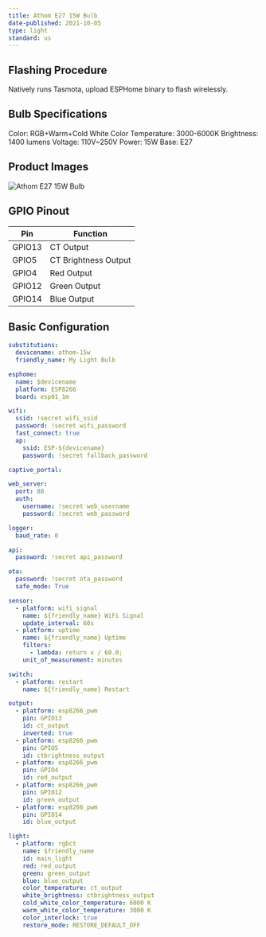 ```yaml
---
title: Athom E27 15W Bulb
date-published: 2021-10-05
type: light
standard: us
---
```


## Flashing Procedure

Natively runs Tasmota, upload ESPHome binary to flash wirelessly.

## Bulb Specifications

Color: RGB+Warm+Cold White
Color Temperature: 3000-6000K
Brightness: 1400 lumens
Voltage: 110V~250V
Power: 15W
Base: E27

## Product Images

![Athom E27 15W Bulb](/Athom-E27-15W-Bulb.png "Athom E27 15W Bulb")

## GPIO Pinout

| Pin    | Function             |
| ------ | -------------------- |
| GPIO13 | CT Output            |
| GPIO5  | CT Brightness Output |
| GPIO4  | Red Output           |
| GPIO12 | Green Output         |
| GPIO14 | Blue Output          |

## Basic Configuration

```yaml
substitutions:
  devicename: athom-15w
  friendly_name: My Light Bulb

esphome:
  name: $devicename
  platform: ESP8266
  board: esp01_1m

wifi:
  ssid: !secret wifi_ssid
  password: !secret wifi_password
  fast_connect: true
  ap:
    ssid: ESP-${devicename}
    password: !secret fallback_password

captive_portal:

web_server:
  port: 80
  auth:
    username: !secret web_username
    password: !secret web_password

logger:
  baud_rate: 0

api:
  password: !secret api_password

ota:
  password: !secret ota_password
  safe_mode: True

sensor:
  - platform: wifi_signal
    name: ${friendly_name} WiFi Signal
    update_interval: 60s
  - platform: uptime
    name: ${friendly_name} Uptime
    filters:
      - lambda: return x / 60.0;
    unit_of_measurement: minutes

switch:
  - platform: restart
    name: ${friendly_name} Restart

output:
  - platform: esp8266_pwm
    pin: GPIO13
    id: ct_output
    inverted: true
  - platform: esp8266_pwm
    pin: GPIO5
    id: ctbrightness_output
  - platform: esp8266_pwm
    pin: GPIO4
    id: red_output
  - platform: esp8266_pwm
    pin: GPIO12
    id: green_output
  - platform: esp8266_pwm
    pin: GPIO14
    id: blue_output

light:
  - platform: rgbct
    name: $friendly_name
    id: main_light
    red: red_output
    green: green_output
    blue: blue_output
    color_temperature: ct_output
    white_brightness: ctbrightness_output
    cold_white_color_temperature: 6000 K
    warm_white_color_temperature: 3000 K
    color_interlock: true
    restore_mode: RESTORE_DEFAULT_OFF
```
